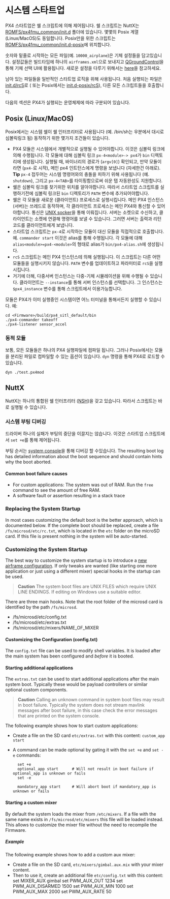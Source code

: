 # 시스템 스타트업

PX4 스타트업은 쉘 스크립트에 의해 제어됩니다. 쉘 스크립트는 NuttX는 [ROMFS/px4fmu_common/init.d](https://github.com/PX4/Firmware/tree/master/ROMFS/px4fmu_common/init.d) 폴더에 있습니다. 몇몇의 Posix 계열(Linux/MacOS)도 동일합니다. Posix만을 위한 스크립트는 [ROMFS/px4fmu_common/init.d-posix](https://github.com/PX4/Firmware/tree/master/ROMFS/px4fmu_common/init.d-posix)에 위치합니다.

숫자와 밑줄로 시작하는 모든 파일(예. `10000_airplane`)은 기체 설정들을 담고있습니다. 설정값들은 빌드타임에 하나의 `airframes.xml`으로 보내지고 [QGroundControl](http://qgroundcontrol.com)을 통해 기체 선택 UI에 활용됩니다. 새로운 설정을 다루기 위해서는 [here](../airframes/adding_a_new_frame.md)을 참고하세요.

남아 있는 파일들을 일반적인 스타트업 로직을 위해 사용됩니다. 처음 실행되는 파일은 [init.d/rcS](https://github.com/PX4/Firmware/blob/master/ROMFS/px4fmu_common/init.d/rcS)로 ( 또는 Posix에서는 [init.d-posix/rcS](https://github.com/PX4/Firmware/blob/master/ROMFS/px4fmu_common/init.d-posix/rcS)), 다른 모든 스크립트들을 호출합니다.

다음의 섹션은 PX4가 실행되는 운영체제에 따라 구분되어 있습니다.

## Posix (Linux/MacOS)

Posix에서는 시스템 쉘이 쉘 인터프리터로 사용됩니다 (예. /bin/sh는 우분에서 대시로 심볼릭링크 됨) 동작하기 위한 몇가지 조건들이 있습니다.

- PX4 모듈은 시스템에서 개별적으로 실행될 수 있어야합니다. 이것은 심볼릭 링크에 의해 수행됩니다. 각 모듈에 대해 심볼릭 링크 `px-4<module>-> px4`가 `bin` 디렉토리에 생성됩니다. 실행될 때, 바이너리의 경로가 (`argv[0]`) 확인되고, 만약 모듈이라면 (`px4-`로 시작), 메인 px4 인트턴스에게 명령을 보냅니다 (자세한건 아래로). **Tip** `px-4` 접두어는 시스템 명령어와의 충돌을 피하기 위해 사용됩니다 (예. `shutdown`), 그리고 `px-4<TAB>`를 타이핑함으로써 쉬운 탭 자동완성도 지원합니다.
- 쉘은 심볼릭 링크를 찾기위한 위치를 알아야합니다. 따라서 스타트업 스크립트를 실행하기전에 심볼릭 링크된 `bin` 디렉토리가 `PATH` 변수에 추가되어야합니다.
- 쉘은 각 모듈을 새로운 (클라이언트) 프로세스로 실행시킵니다. 메인 PX4 인스턴스 (서버)는 쓰레드로 동작하며, 각 클라이언트 프로세스는 메인 PX4와 통신할 수 있어야합니다. 통신은 [UNIX socker](http://man7.org/linux/man-pages/man7/unix.7.html)을 통해 이뤄집니다. 서버는 소켓으로 수신하고, 클라이언트는 소켓에 연결해 명령어를 보낼 수 있습니다. 그러면 서버는 출력과 리턴 코드를 클라이언트에게 보냅니다.
- 스타트업 스크립트는 `px-4`로 시작하는 모듈이 대신 모듈을 직접적으로 호출합니다. 예. `commander start` 이것은 alias를 통해 수행됩니다. 각 모듈에 대해 `alias<module>=px4-<module>`의 형태로 alias가 `bin/px4-alias.sh`에 생성됩니다.
- `rcS` 스크립트는 메인 PX4 인스턴스테 의해 실행됩니다. 이 스크립트는 다른 어떤 모듈들을 실행시키지 않습니다. `PATH` 변수를 업데이트하고 파라미터로 `rcS`을 실행시킵니다.
- 거기에 더해, 다중서버 인스턴스는 다중-기체 시뮬레이션을 위해 수행될 수 있습니다. 클라이언트는 `--instance`를 통해 서버 인스턴스를 선택합니다. 그 인스턴스는 `$px4_instance` 변수를 통해 스크립트에서 이용가능합니다.

모듈은 PX4가 이미 실행중인 시스템이면 어느 터미널을 통해서든지 실행할 수 있습니다. 예:

    cd <Firmware>/build/px4_sitl_default/bin
    ./px4-commander takeoff
    ./px4-listener sensor_accel
    

### 동적 모듈

보통, 모든 모듈들은 하나의 PX4 실행파일에 컴파일 됩니다. 그러나 Posix에서는 모듈을 분리된 파일로 컴파일할 수 있는 옵션이 있습니다. `dyn` 명령을 통해 PX4로 로드할 수 있습니다.

    dyn ./test.px4mod
    

## NuttX

NuttX는 하나의 통합된 쉘 인터프리터 ([NSH](http://nuttx.org/Documentation/NuttShell.html))을 갖고 있습니다. 따라서 스크립트는 바로 실행될 수 있습니다.

### 시스템 부팅 디버깅

드라이버 하나의 실패가 부팅의 중단을 이끌지는 않습니다. 이것은 스타트업 스크립트에서 `set +e`를 통해 제어됩니다.

부팅 순서는 [system console](../debug/system_console.md)을 통해 디버깅 할 수있습니다. The resulting boot log has detailed information about the boot sequence and should contain hints why the boot aborted.

#### Common boot failure causes

- For custom applications: The system was out of RAM. Run the `free` command to see the amount of free RAM.
- A software fault or assertion resulting in a stack trace

### Replacing the System Startup

In most cases customizing the default boot is the better approach, which is documented below. If the complete boot should be replaced, create a file `/fs/microsd/etc/rc.txt`, which is located in the `etc` folder on the microSD card. If this file is present nothing in the system will be auto-started.

### Customizing the System Startup

The best way to customize the system startup is to introduce a [new airframe configuration](../airframes/adding_a_new_frame.md). If only tweaks are wanted (like starting one more application or just using a different mixer) special hooks in the startup can be used.

> **Caution** The system boot files are UNIX FILES which require UNIX LINE ENDINGS. If editing on Windows use a suitable editor.

There are three main hooks. Note that the root folder of the microsd card is identified by the path `/fs/microsd`.

- /fs/microsd/etc/config.txt
- /fs/microsd/etc/extras.txt
- /fs/microsd/etc/mixers/NAME_OF_MIXER

#### Customizing the Configuration (config.txt)

The `config.txt` file can be used to modify shell variables. It is loaded after the main system has been configured and *before* it is booted.

#### Starting additional applications

The `extras.txt` can be used to start additional applications after the main system boot. Typically these would be payload controllers or similar optional custom components.

> **Caution** Calling an unknown command in system boot files may result in boot failure. Typically the system does not stream mavlink messages after boot failure, in this case check the error messages that are printed on the system console.

The following example shows how to start custom applications:

- Create a file on the SD card `etc/extras.txt` with this content: ```custom_app start```
- A command can be made optional by gating it with the `set +e` and `set -e` commands:
    
        set +e
        optional_app start      # Will not result in boot failure if optional_app is unknown or fails
        set -e
        
        mandatory_app start     # Will abort boot if mandatory_app is unknown or fails
        

#### Starting a custom mixer

By default the system loads the mixer from `/etc/mixers`. If a file with the same name exists in `/fs/microsd/etc/mixers` this file will be loaded instead. This allows to customize the mixer file without the need to recompile the Firmware.

##### Example

The following example shows how to add a custom aux mixer:

- Create a file on the SD card, `etc/mixers/gimbal.aux.mix` with your mixer content.
- Then to use it, create an additional file `etc/config.txt` with this content: 
        set MIXER_AUX gimbal
        set PWM_AUX_OUT 1234
        set PWM_AUX_DISARMED 1500
        set PWM_AUX_MIN 1000
        set PWM_AUX_MAX 2000
        set PWM_AUX_RATE 50